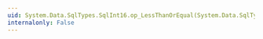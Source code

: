 ```yaml
---
uid: System.Data.SqlTypes.SqlInt16.op_LessThanOrEqual(System.Data.SqlTypes.SqlInt16,System.Data.SqlTypes.SqlInt16)
internalonly: False
---
```

